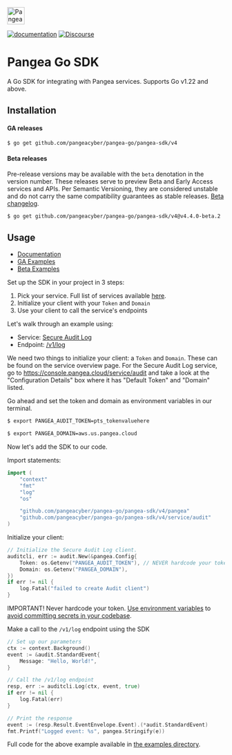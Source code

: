 <a href="https://pangea.cloud?utm_source=github&utm_medium=go-sdk" target="_blank" rel="noopener noreferrer">
  <img src="https://pangea-marketing.s3.us-west-2.amazonaws.com/pangea-color.svg" alt="Pangea Logo" height="40" />
</a>

<br />

[![documentation](https://img.shields.io/badge/documentation-pangea-blue?style=for-the-badge&labelColor=551B76)][Documentation]
[![Discourse](https://img.shields.io/badge/Discourse-4A154B?style=for-the-badge&logo=discourse&logoColor=white)][Discourse]

# Pangea Go SDK

A Go SDK for integrating with Pangea services. Supports Go v1.22 and above.

## Installation

#### GA releases

```bash
$ go get github.com/pangeacyber/pangea-go/pangea-sdk/v4
```

<a name="beta-releases"></a>

#### Beta releases

Pre-release versions may be available with the `beta` denotation in the version
number. These releases serve to preview Beta and Early Access services and APIs.
Per Semantic Versioning, they are considered unstable and do not carry the same
compatibility guarantees as stable releases.
[Beta changelog](https://github.com/pangeacyber/pangea-go/blob/beta/CHANGELOG.md).

```bash
$ go get github.com/pangeacyber/pangea-go/pangea-sdk/v4@v4.4.0-beta.2
```

## Usage

- [Documentation][]
- [GA Examples][]
- [Beta Examples][]

Set up the SDK in your project in 3 steps:

1. Pick your service. Full list of services available [here](https://pangea.cloud).
2. Initialize your client with your `Token` and `Domain`
3. Use your client to call the service's endpoints

Let's walk through an example using:

- Service: [Secure Audit Log](https://pangea.cloud/services/secure-audit-log/)
- Endpoint: [/v1/log](https://pangea.cloud/docs/api/audit#log-an-entry)

We need two things to initialize your client: a `Token` and `Domain`. These can
be found on the service overview page. For the Secure Audit Log service, go to
<https://console.pangea.cloud/service/audit> and take a look at the
"Configuration Details" box where it has "Default Token" and "Domain" listed.

Go ahead and set the token and domain as environment variables in our terminal.

```bash
$ export PANGEA_AUDIT_TOKEN=pts_tokenvaluehere
```

```bash
$ export PANGEA_DOMAIN=aws.us.pangea.cloud
```

Now let's add the SDK to our code.

Import statements:

```go
import (
	"context"
	"fmt"
	"log"
	"os"

	"github.com/pangeacyber/pangea-go/pangea-sdk/v4/pangea"
	"github.com/pangeacyber/pangea-go/pangea-sdk/v4/service/audit"
)
```

Initialize your client:

```go
// Initialize the Secure Audit Log client.
auditcli, err := audit.New(&pangea.Config{
	Token: os.Getenv("PANGEA_AUDIT_TOKEN"), // NEVER hardcode your token here, always use env vars
	Domain: os.Getenv("PANGEA_DOMAIN"),
})
if err != nil {
	log.Fatal("failed to create Audit client")
}
```

IMPORTANT! Never hardcode your token. [Use environment variables](https://gobyexample.com/environment-variables) to [avoid committing secrets in your codebase](https://www.thisdot.co/blog/a-guide-to-keeping-secrets-out-of-git-repositories/).

Make a call to the `/v1/log` endpoint using the SDK

```go
// Set up our parameters
ctx := context.Background()
event := &audit.StandardEvent{
	Message: "Hello, World!",
}

// Call the /v1/log endpoint
resp, err := auditcli.Log(ctx, event, true)
if err != nil {
	log.Fatal(err)
}

// Print the response
event := (resp.Result.EventEnvelope.Event).(*audit.StandardEvent)
fmt.Printf("Logged event: %s", pangea.Stringify(e))
```

Full code for the above example available in [the examples directory](https://github.com/pangeacyber/pangea-go/blob/main/examples/audit/log_standard_schema.go).

   [Documentation]: https://pangea.cloud/docs/sdk/go/
   [GA Examples]: https://github.com/pangeacyber/pangea-go/tree/main/examples
   [Beta Examples]: https://github.com/pangeacyber/pangea-go/tree/beta/examples
   [Pangea Console]: https://console.pangea.cloud/
   [Discourse]: https://l.pangea.cloud/Jd4wlGs
   [Secure Audit Log]: https://pangea.cloud/docs/audit
